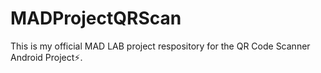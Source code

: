 # MADProjectQRScan
This is my official MAD LAB project respository for the QR Code Scanner Android Project⚡.
